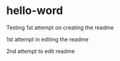 # hello-word
Testing 1st attempt on creating the readme

1st attempt in editing the readme

2nd attempt to edit readme
